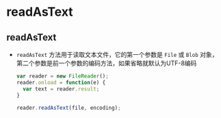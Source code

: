 # readAsText

## readAsText

  - `readAsText` 方法用于读取文本文件，它的第一个参数是 `File` 或 `Blob` 对象，第二个参数是前一个参数的编码方法，如果省略就默认为UTF-8编码

    ```js
    var reader = new FileReader();
    reader.onload = function(e) {
      var text = reader.result;
    }

    reader.readAsText(file, encoding);
    ```
